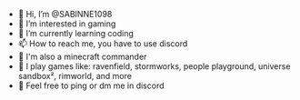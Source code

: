 - 👋 Hi, I’m @SABINNE1098
- 👀 I’m interested in gaming
- 🌱 I’m currently learning coding
- 📫 How to reach me, you have to use discord
- 🧨 I'm also a minecraft commander
- 👾 I play games like: ravenfield, stormworks, people playground, universe sandbox², rimworld, and more
- 🔔 Feel free to ping or dm me in discord 
